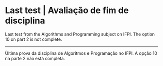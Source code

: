 # Last test | Avaliação de fim de disciplina
Last test from the Algorithms and Programming subject on IFPI. The option 10 on part 2 is not complete.


----------------------------------------------------------------------------------------------------------------------------


Última prova da disciplina de Algoritmos e Programação no IFPI. A opção 10 na parte 2 não está completa.
